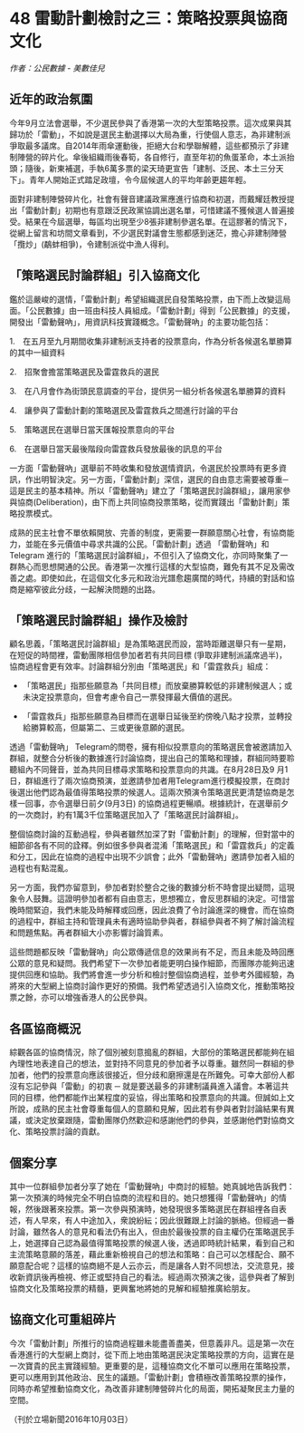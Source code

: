 # 48 雷動計劃檢討之三：策略投票與協商文化

_作者：公民數據 - 美數佳兒_

## 近年的政治氛圍

今年9月立法會選舉，不少選民參與了香港第一次的大型策略投票。這次成果與其歸功於「雷動」，不如說是選民主動選擇以大局為重，行使個人意志，為非建制派爭取最多議席。自2014年雨傘運動後，拒絕大台和學聯解體，這些都預示了非建制陣營的碎片化。傘後組織雨後春筍，各自修行，直至年初的魚蛋革命，本土派抬頭；隨後，新東補選，手執6萬多票的梁天琦更宣告「建制、泛民、本土三分天下」。青年人開始正式踏足政壇，令今屆候選人的平均年齡更趨年輕。

面對非建制陣營碎片化，社會有聲音建議政黨應進行協商和初選，而戴耀廷教授提出「雷動計劃」初期也有意跟泛民政黨協調出選名單，可惜建議不獲候選人普遍接受。結果在今屆選舉，每區均出現至少8張非建制參選名單。在這膠著的情況下，從網上留言和坊間文章看到，不少選民對議會生態都感到迷茫，擔心非建制陣營「攬炒」(鷸蚌相爭)，令建制派從中漁人得利。

## 「策略選民討論群組」引入協商文化

鑑於這嚴峻的選情，「雷動計劃」希望組織選民自發策略投票，由下而上改變這局面。「公民數據」由一班由科技人員組成。「雷動計劃」得到「公民數據」的支援，開發出「雷動聲吶」，用資訊科技實踐概念。「雷動聲吶」的主要功能包括：

1.　在五月至九月期間收集非建制派支持者的投票意向，作為分析各候選名單勝算的其中一組資料

2.　招聚會擔當策略選民及雷霆救兵的選民

3.　在八月會作為街頭民意調查的平台，提供另一組分析各候選名單勝算的資料

4.　讓參與了雷動計劃的策略選民及雷霆救兵之間進行討論的平台

5.　策略選民在選舉日當天匯報投票意向的平台

6.　在選舉日當天最後階段向雷霆救兵發放最後的訊息的平台

一方面「雷動聲吶」選舉前不時收集和發放選情資訊，令選民於投票時有更多資訊，作出明智決定。另一方面，「雷動計劃」深信，選民的自由意志需要被尊重─ 這是民主的基本精神。所以「雷動聲吶」建立了「策略選民討論群組」，讓用家參與協商(Deliberation)，由下而上共同協商投票策略，從而實踐出「雷動計劃」策略投票模式。

成熟的民主社會不單依賴開放、完善的制度，更需要一群願意關心社會，有協商能力，並能在多元價值中尋求共識的公民。「雷動計劃」透過 「雷動聲吶」和 Telegram 進行的「策略選民討論群組」，不但引入了協商文化，亦同時聚集了一群熱心而思想開通的公民。香港第一次推行這樣的大型協商，難免有其不足及需改善之處。即使如此，在這個文化多元和政治光譜愈趨廣闊的時代，持續的對話和協商是縮窄彼此分歧，一起解決問題的出路。

## 「策略選民討論群組」操作及檢討

顧名思義，「策略選民討論群組」是為策略選民而設，當時距離選舉只有一星期，在短促的時間裡，雷動團隊相信參加者若有共同目標 (爭取非建制派議席過半)，協商過程會更有效率。討論群組分別由「策略選民」和「雷霆救兵」組成：

- 「策略選民」指那些願意為「共同目標」而放棄勝算較低的非建制候選人；或未決定投票意向，但會考慮令自己一票發揮最大價值的選民。

- 「雷霆救兵」指那些願意為目標而在選舉日延後至約傍晚八點才投票，並轉投給勝算較高，但屬第二、三或更後意願的選民。

透過「雷動聲吶」 Telegram的問卷，擁有相似投票意向的策略選民會被邀請加入群組，就整合分析後的數據進行討論協商，提出自己的策略和理據，群組同時要聆聽組內不同聲音，並為共同目標尋求策略和投票意向的共識。在8月28日及9 月1日，群組進行了兩次協商預演，並邀請參加者用Telegram進行模擬投票，在商討後選出他們認為最值得策略投票的候選人。這兩次預演令策略選民更清楚協商是怎樣一回事，亦令選舉日前夕(9月3日) 的協商過程更暢順。根據統計，在選舉前夕的一次商討，約有1萬3千位策略選民加入了「策略選民討論群組」。

整個協商討論的互動過程，參與者雖然加深了對「雷動計劃」的理解，但對當中的細節卻各有不同的詮釋。例如很多參與者混淆「策略選民」和「雷霆救兵」的定義和分工，因此在協商的過程中出現不少誤會；此外「雷動聲吶」邀請參加者入組的過程也有點混亂。

另一方面，我們亦留意到，參加者對於整合之後的數據分析不時會提出疑問，這現象令人鼓舞。這證明參加者都有自由意志，思想獨立，會反思群組的決定。可惜當晚時間緊迫，我們未能及時解釋或回應，因此浪費了令討論進深的機會。而在協商的過程中，群組主持和管理員未有適時協助參與者，群組參與者不夠了解討論流程和問題焦點。再者群組大小亦影響討論質素。

這些問題都反映「雷動聲吶」向公眾傳遞信息的效果尚有不足，而且未能及時回應公眾的意見和疑問。我們希望下一次參加者能更明白操作細節，而團隊亦能夠迅速提供回應和協助。我們將會進一步分析和檢討整個協商過程，並參考外國經驗，為將來的大型網上協商討論作更好的預備。我們希望透過引入協商文化，推動策略投票之餘，亦可以增強香港人的公民參與。

## 各區協商概況

綜觀各區的協商情況，除了個別被刻意搗亂的群組，大部份的策略選民都能夠在組內理性地表達自己的想法，並對持不同意見的參加者予以尊重。雖然同一群組的參加者，他們的投票意向應該很接近，但分歧和磨擦還是在所難免。可幸大部份人都沒有忘記參與「雷動」的初衷 ─ 就是要送最多的非建制議員進入議會。本著這共同的目標，他們都能作出某程度的妥協，得出策略和投票意向的共識。但誠如上文所說，成熟的民主社會尊重每個人的意願和見解，因此若有參與者對討論結果有異議，或決定放棄跟隨，雷動團隊仍然歡迎和感謝他們的參與，並感謝他們對協商文化、策略投票討論的貢獻。

## 個案分享

其中一位群組參加者分享了她在「雷動聲吶」中商討的經驗。她真誠地告訴我們：第一次預演的時候完全不明白協商的流程和目的。她只想獲得「雷動聲吶」的情報，然後跟著來投票。第一次參與預演時，她發現很多策略選民在群組𥚃各自表述，有人早來，有人中途加入，衆說紛紜；因此很難跟上討論的脈絡。但經過一番討論，雖然各人的意見和看法仍有出入，但由於最後投票的自主權仍在策略選民手上，她選擇自己認為最值得策略投票的候選人後，透過即時統計結果，看到自己和主流策略意願的落差，藉此重新檢視自己的想法和策略：自己可以怎樣配合、願不願意配合呢？這樣的協商絕不是人云亦云，而是讓各人對不同想法，交流意見，接收新資訊後再檢視、修正或堅持自己的看法。經過兩次預演之後，這參與者了解到協商文化及策略投票的精髓，更興奮地將她的見解和經驗推廣給朋友。

## 協商文化可重組碎片

今次「雷動計劃」所推行的協商過程雖未能盡善盡美，但意義非凡。這是第一次在香港進行的大型網上商討，從下而上地由策略選民決定策略投票的方向，這實在是一次寶貴的民主實踐經驗。更重要的是，這種協商文化不單可以應用在策略投票，更可以應用到其他政治、民生的議題。「雷動計劃」會積極改善策略投票的操作，同時亦希望推動協商文化，為改善非建制陣營碎片化的局面，開拓凝聚民主力量的空間。

（刊於立場新聞2016年10月03日）

